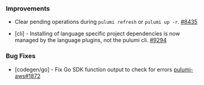 ### Improvements

- Clear pending operations during `pulumi refresh` or `pulumi up -r`.
  [#8435](https://github.com/pulumi/pulumi/pull/8435)

- [cli] - Installing of language specific project dependencies is now managed by the language plugins, not the pulumi cli.
  [#9294](https://github.com/pulumi/pulumi/pull/9294)
### Bug Fixes

- [codegen/go] - Fix Go SDK function output to check for errors
  [pulumi-aws#1872](https://github.com/pulumi/pulumi-aws/issues/1872)
